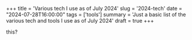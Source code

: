 +++
title = 'Various tech I use as of July 2024'
slug = '2024-tech'
date = "2024-07-28T16:00:00"
tags = ['tools']
summary = 'Just a basic list of the various tech and tools I use as of July 2024'
draft = true
+++

this?